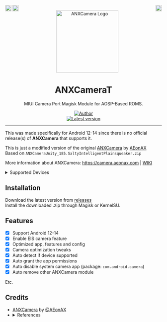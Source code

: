<div align="center">
  <a href="https://t.me/hitoru"><img alt="Telegram" src="https://cdn.svgporn.com/logos/telegram.svg" height="20" align="right"></a>
  <a href="#"><img alt="Paypal" src="https://cdn.svgporn.com/logos/paypal.svg" height="20" align="left"></a>
  <a href="https://patreon.com/h1toru"><img alt="Patreon" src="https://cdn.svgporn.com/logos/patreon.svg" height="20" align="left"></a>
  <br>
  <a href="#"><img alt="ANXCamera Logo" src="https://images.pling.com/img/00/00/56/85/28/1474817/9895fbdc87a54aa1f0de82cbf571a00048ef92b39ef4a93bff5cf81665dcc389dd12.png" height="200"/></a>
  <h1>ANXCameraT</h1>
  <p>MIUI Camera Port Magisk Module for AOSP-Based ROMS.</p>
  <a href="https://github.com/h1toru"><img alt="Author" src="https://img.shields.io/badge/h1toru-black?style=flat&label=Author&labelColor=88B3DD&color=92DCE4"/></a><br>
  <a href="/../../releases/latest"><img alt="Latest version" src="https://img.shields.io/github/v/release/h1toru/ANXCameraT?style=flat&label=Version&labelColor=88B3DD&color=92DCE4&display_name=tag&include_prereleases"/></a>
</div>

---

This was made specifically for Android 12-14 since there is no official release(s) of **ANXCamera** that supports it.

This is just a modified version of the original [ANXCamera](https://camera.aeonax.com) by [AEonAX](https://camera.aeonax.com/#team)
<br>
Based on `ANXCameraUnity_185.SaltyIntelligentPlainsqueaker.zip`

More information about ANXCamera: https://camera.aeonax.com | [WIKI](https://github.com/nckmml/ANXCamera/wiki)

<details><summary>Supported Devices</summary>
  `andromeda`
  <br>`angler`
  <br>`aqua`
  <br>`aries`
  <br>`armani`
  <br>`begoniain`
  <br>`begonia` (tested by myself)
  <br>`beryllium`
  <br>`cactus`
  <br>`cancro_MI3`
  <br>`cancro_MI4`
  <br>`cepheus`
  <br>`cereus`
  <br>`chiron`
  <br>`cmi`
  <br>`daisy_sprout`
  <br>`davinciin`
  <br>`davinci`
  <br>`dior`
  <br>`dipper`
  <br>`equuleus`
  <br>`ferrari`
  <br>`gemini`
  <br>`ginkgo`
  <br>`grus`
  <br>`gucci`
  <br>`hammerhead`
  <br>`hennessy`
  <br>`hermes_pro`
  <br>`hermes`
  <br>`HM2013022`
  <br>`HM2013023`
  <br>`HM2014011`
  <br>`HM2014112`
  <br>`HM2014501`
  <br>`HM2014811`
  <br>`HM2014812`
  <br>`HM2014813`
  <br>`HM2014816`
  <br>`HM2014817`
  <br>`HM2014818`
  <br>`HM2014819`
  <br>`HM2014821`
  <br>`ido`
  <br>`jasmine_sprout`
  <br>`jason`
  <br>`kate`
  <br>`kenzo`
  <br>`land`
  <br>`latte`
  <br>`laurel_sprout`
  <br>`laurus`
  <br>`lavender`
  <br>`lcsh6795_lwt_cu`
  <br>`lcsh6795_lwt_l`
  <br>`lcsh92_wet_jb9`
  <br>`lcsh92_wet_tdd`
  <br>`leo`
  <br>`libra`
  <br>`lotus`
  <br>`lte26007`
  <br>`markf`
  <br>`markw`
  <br>`meri`
  <br>`mido`
  <br>`mocha`
  <br>`nikel`
  <br>`nitrogen`
  <br>`omega`
  <br>`onc`
  <br>`perseus`
  <br>`phoenixin`
  <br>`phoenix`
  <br>`pine`
  <br>`pisces`
  <br>`platina`
  <br>`polaris`
  <br>`prada`
  <br>`pyxis`
  <br>`raphaelin`
  <br>`raphael`
  <br>`riva`
  <br>`RMX1921`
  <br>`rolex`
  <br>`rosy`
  <br>`sagit`
  <br>`sakura`
  <br>`santoni`
  <br>`sirius`
  <br>`taurus`
  <br>`tissot_sprout`
  <br>`tucana`
  <br>`tulip`
  <br>`ursa`
  <br>`vince`
  <br>`violet`
  <br>`virgo`
  <br>`wayne`
  <br>`whyred`
  <br>`willow`
  <br>`wt86047`
  <br>`wt88047`
  <br>`ysl`
</details>

## Installation

Download the latest version from [releases](/../../releases/latest)
<br>
Install the downloaded .zip through Magisk or KernelSU.

## Features

- [x] Support Android 12-14
- [x] Enable EIS camera feature
- [x] Optimized app, features and config
- [x] Camera optimization tweaks
- [x] Auto detect if device supported
- [x] Auto grant the app permissions
- [x] Auto disable system camera app (package: `com.android.camera`)
- [x] Auto remove other ANXCamera module

Etc.

## Credits

- [ANXCamera](https://camera.aeonax.com) by [@AEonAX](https://github.com/XEonAX)
- <details><summary>References</summary>
  https://t.me/TrinityRoms/167
  <br>
  https://forum.xda-developers.com/t/guide-enable-aux-camera-for-third-party-camera-apps.3846325/
  <br>
  https://forum.xda-developers.com/t/access-to-tele-and-macro-cams-from-other-camera-apps.4114275/
  </details>
